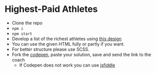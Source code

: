 # Highest-Paid Athletes
- Clone the repo
- `npm i`
- `npm start`
- Develop a list of the richest athletes using [this design](https://www.figma.com/file/fs0dfZUONmT5PbHszXzM8qar/Athletes?node-id=0%3A1)
- You can use the given HTML fully or partly if you want.
- For better structure please use SCSS.
- Fork the [codepen](https://codepen.io/mateacademy/pen/MWWOpgE?editors=1100), paste your solution, save and send the link to the coach
  - If Codepen does not work you can use [jsfiddle](https://jsfiddle.net/mgrinko/f4o503cd) 
